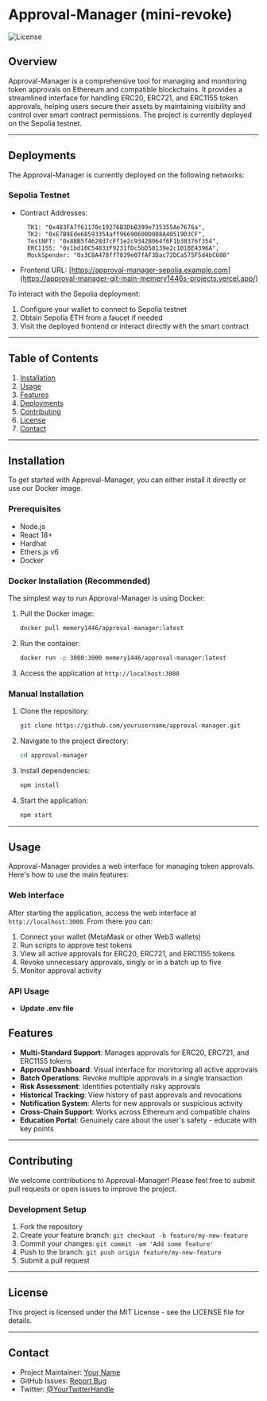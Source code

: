# Approval-Manager (mini-revoke)

![License](https://img.shields.io/badge/license-MIT-blue.svg)

## Overview

Approval-Manager is a comprehensive tool for managing and monitoring token approvals on Ethereum and compatible blockchains. It provides a streamlined interface for handling ERC20, ERC721, and ERC1155 token approvals, helping users secure their assets by maintaining visibility and control over smart contract permissions. The project is currently deployed on the Sepolia testnet.

---

## Deployments

The Approval-Manager is currently deployed on the following networks:

### Sepolia Testnet
- Contract Addresses: 

        TK1: "0x483FA7f61170c19276B3DbB399e735355Ae7676a",
        TK2: "0xE7B9Ede68593354aff96690600D008A40519D3CF",
        TestNFT: "0x8BB5f4628d7cFf1e2c9342B064f6F1b38376f354",
        ERC1155: "0x1bd10C54831F9231fDc5bD58139e2c101BE4396A",
        MockSpender: "0x3C8A478ff7839e07fAF3Dac72DCa575F5d4bC608"

- Frontend URL: [https://approval-manager-sepolia.example.com](https://approval-manager-git-main-memery1446s-projects.vercel.app/) 


To interact with the Sepolia deployment:
1. Configure your wallet to connect to Sepolia testnet
2. Obtain Sepolia ETH from a faucet if needed
3. Visit the deployed frontend or interact directly with the smart contract

---

## Table of Contents

1. [Installation](#installation)
2. [Usage](#usage)
3. [Features](#features)
4. [Deployments](#deployments)
5. [Contributing](#contributing)
6. [License](#license)
7. [Contact](#contact)

---

## Installation

To get started with Approval-Manager, you can either install it directly or use our Docker image.

### Prerequisites

- Node.js
- React 18+
- Hardhat
- Ethers.js v6
- Docker

### Docker Installation (Recommended)

The simplest way to run Approval-Manager is using Docker:

1. Pull the Docker image:
    ```bash
    docker pull memery1446/approval-manager:latest
    ```

2. Run the container:
    ```bash
    docker run -p 3000:3000 memery1446/approval-manager:latest
    ```

3. Access the application at `http://localhost:3000`

### Manual Installation

1. Clone the repository:
    ```bash
    git clone https://github.com/yourusername/approval-manager.git
    ```

2. Navigate to the project directory:
    ```bash
    cd approval-manager
    ```

3. Install dependencies:
    ```bash
    npm install
    ```

4. Start the application:
    ```bash
    npm start
    ```

---

## Usage

Approval-Manager provides a web interface for managing token approvals. Here's how to use the main features:

### Web Interface

After starting the application, access the web interface at `http://localhost:3000`. From there you can:

1. Connect your wallet (MetaMask or other Web3 wallets)
2. Run scripts to approve test tokens
3. View all active approvals for ERC20, ERC721, and ERC1155 tokens
4. Revoke unnecessary approvals, singly or in a batch up to five
5. Monitor approval activity

### API Usage

- **Update .env file**

## Features

- **Multi-Standard Support**: Manages approvals for ERC20, ERC721, and ERC1155 tokens
- **Approval Dashboard**: Visual interface for monitoring all active approvals
- **Batch Operations**: Revoke multiple approvals in a single transaction
- **Risk Assessment**: Identifies potentially risky approvals
- **Historical Tracking**: View history of past approvals and revocations
- **Notification System**: Alerts for new approvals or suspicious activity
- **Cross-Chain Support**: Works across Ethereum and compatible chains
- **Education Portal**: Genuinely care about the user's safety - educate with key points

---

## Contributing

We welcome contributions to Approval-Manager! Please feel free to submit pull requests or open issues to improve the project.

### Development Setup

1. Fork the repository
2. Create your feature branch: `git checkout -b feature/my-new-feature`
3. Commit your changes: `git commit -am 'Add some feature'`
4. Push to the branch: `git push origin feature/my-new-feature`
5. Submit a pull request

---

## License

This project is licensed under the MIT License - see the LICENSE file for details.

---

## Contact

- Project Maintainer: [Your Name](mailto:your.email@example.com)
- GitHub Issues: [Report Bug](https://github.com/yourusername/approval-manager/issues)
- Twitter: [@YourTwitterHandle](https://twitter.com/YourTwitterHandle)


